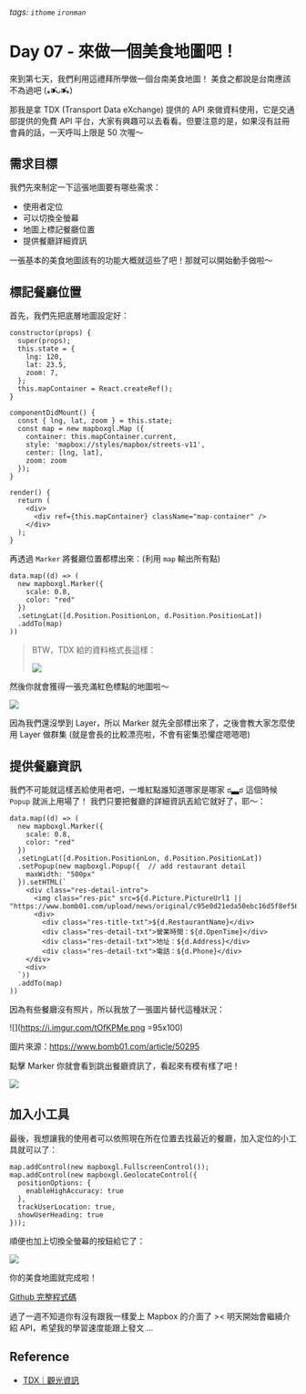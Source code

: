 ###### tags: `ithome` `ironman`
# Day 07 - 來做一個美食地圖吧！

來到第七天，我們利用這禮拜所學做一個台南美食地圖！
美食之都說是台南應該不為過吧 (⁎⁍̴̛ᴗ⁍̴̛⁎)

那我是拿 TDX (Transport Data eXchange) 提供的 API 來做資料使用，它是交通部提供的免費 API 平台，大家有興趣可以去看看。但要注意的是，如果沒有註冊會員的話，一天呼叫上限是 50 次喔～

## 需求目標
我們先來制定一下這張地圖要有哪些需求：
- 使用者定位
- 可以切換全螢幕
- 地圖上標記餐廳位置
- 提供餐廳詳細資訊

一張基本的美食地圖該有的功能大概就這些了吧！那就可以開始動手做啦～

## 標記餐廳位置
首先，我們先把底層地圖設定好：

```jsx=
constructor(props) {
  super(props);
  this.state = {
    lng: 120,
    lat: 23.5,
    zoom: 7,
  };
  this.mapContainer = React.createRef();
}

componentDidMount() {
  const { lng, lat, zoom } = this.state;
  const map = new mapboxgl.Map ({
    container: this.mapContainer.current,
    style: 'mapbox://styles/mapbox/streets-v11',
    center: [lng, lat],
    zoom: zoom
  });
}

render() {
  return (
    <div>
      <div ref={this.mapContainer} className="map-container" />
    </div>
  );
}
```

再透過 `Marker` 將餐廳位置都標出來：(利用 `map` 輸出所有點)
```jsx=
data.map((d) => (
  new mapboxgl.Marker({
    scale: 0.8,
    color: "red"
  })
  .setLngLat([d.Position.PositionLon, d.Position.PositionLat])
  .addTo(map)
))
```


> BTW，TDX 給的資料格式長這樣：
> 
> ![](https://i.imgur.com/jrL1MTv.png)


然後你就會獲得一張充滿紅色標點的地圖啦～

![](https://i.imgur.com/Cg34xzR.jpg)

因為我們還沒學到 Layer，所以 Marker 就先全部標出來了，之後會教大家怎麼使用 Layer 做群集 (就是會長的比較漂亮啦，不會有密集恐懼症嗯嗯嗯)


## 提供餐廳資訊
我們不可能就這樣丟給使用者吧，一堆紅點誰知道哪家是哪家 ಠ▃ಠ
這個時候 `Popup` 就派上用場了！
我們只要把餐廳的詳細資訊丟給它就好了，耶～：

```jsx=
data.map((d) => (
  new mapboxgl.Marker({
    scale: 0.8,
    color: "red"
  })
  .setLngLat([d.Position.PositionLon, d.Position.PositionLat])
  .setPopup(new mapboxgl.Popup({  // add restaurant detail
    maxWidth: "500px"
  }).setHTML(`
    <div class="res-detail-intro">
      <img class="res-pic" src=${d.Picture.PictureUrl1 || "https://www.bomb01.com/upload/news/original/c95e0d21eda50ebc16d5f8ef568f60a7.png"}
      <div>
        <div class="res-title-txt">${d.RestaurantName}</div>
        <div class="res-detail-txt">營業時間：${d.OpenTime}</div>
        <div class="res-detail-txt">地址：${d.Address}</div>
        <div class="res-detail-txt">電話：${d.Phone}</div>
    </div>
    <div>
  `)) 
  .addTo(map)
))
```

因為有些餐廳沒有照片，所以我放了一張圖片替代這種狀況：

![](https://i.imgur.com/tOfKPMe.png =95x100) 

圖片來源：https://www.bomb01.com/article/50295


點擊 Marker 你就會看到跳出餐廳資訊了，看起來有模有樣了吧！

![](https://i.imgur.com/uD1loAK.png)

## 加入小工具
最後，我想讓我的使用者可以依照現在所在位置去找最近的餐廳，加入定位的小工具就可以了：

```jsx=
map.addControl(new mapboxgl.FullscreenControl());
map.addControl(new mapboxgl.GeolocateControl({
  positionOptions: {
    enableHighAccuracy: true
  },
  trackUserLocation: true,
  showUserHeading: true
}));
```

順便也加上切換全螢幕的按鈕給它了：

![](https://i.imgur.com/D3ueHdI.jpg)

你的美食地圖就完成啦！

[Github 完整程式碼](https://github.com/no-ttt/ithome/tree/foodMap)


過了一週不知道你有沒有跟我一樣愛上 Mapbox 的介面了 ><
明天開始會繼續介紹 API，希望我的學習速度能跟上發文 ...


## Reference
- [TDX｜觀光資訊](https://tdx.transportdata.tw/api-service/swagger#/)
